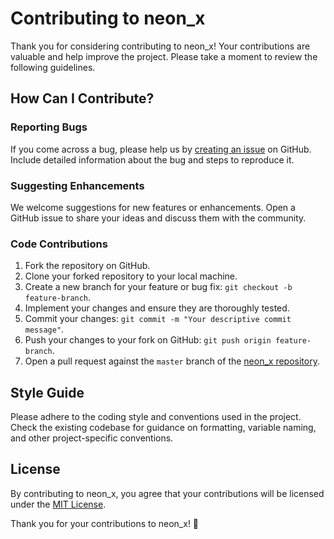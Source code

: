 # Contributing to neon_x

Thank you for considering contributing to neon_x! Your contributions are valuable and help improve the project. Please take a moment to review the following guidelines.

## How Can I Contribute?

### Reporting Bugs

If you come across a bug, please help us by [creating an issue](https://github.com/ShivangSrivastava/neon_x/issues) on GitHub. Include detailed information about the bug and steps to reproduce it.

### Suggesting Enhancements

We welcome suggestions for new features or enhancements. Open a GitHub issue to share your ideas and discuss them with the community.

### Code Contributions

1. Fork the repository on GitHub.
2. Clone your forked repository to your local machine.
3. Create a new branch for your feature or bug fix: `git checkout -b feature-branch`.
4. Implement your changes and ensure they are thoroughly tested.
5. Commit your changes: `git commit -m "Your descriptive commit message"`.
6. Push your changes to your fork on GitHub: `git push origin feature-branch`.
7. Open a pull request against the `master` branch of the [neon_x repository](https://github.com/ShivangSrivastava/neon_x).

## Style Guide

Please adhere to the coding style and conventions used in the project. Check the existing codebase for guidance on formatting, variable naming, and other project-specific conventions.

## License

By contributing to neon_x, you agree that your contributions will be licensed under the [MIT License](LICENSE).

Thank you for your contributions to neon_x! 🚀
